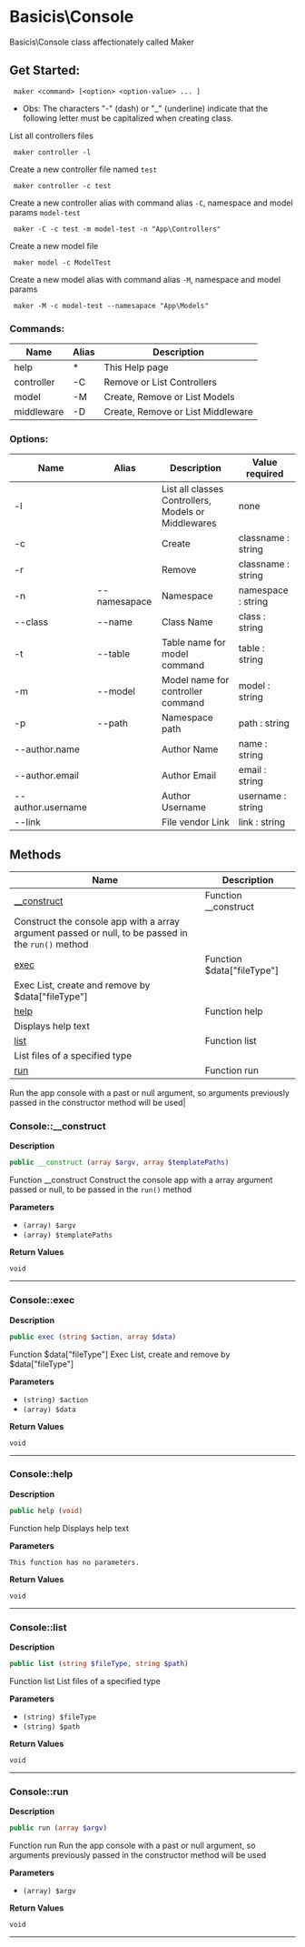 # Basicis\Console  

Basicis\Console class affectionately called Maker

## Get Started:
```
 maker <command> [<option> <option-value> ... ]
```

- Obs: The characters "-" (dash) or "_" (underline) indicate that the following
letter must be capitalized when creating class.

List all controllers files
```
 maker controller -l
```

Create a new controller file named `test`
```
 maker controller -c test
```

Create a new controller alias with command alias `-C`, namespace and model params `model-test`
```
 maker -C -c test -m model-test -n "App\Controllers"
```

Create a new model file
```
 maker model -c ModelTest
```

Create a new model alias with command alias `-M`, namespace and model params
```
 maker -M -c model-test --namesapace "App\Models"
```

### Commands:
| Name | Alias | Description |
|------|-------|-------------|
| help | * | This Help page |
| controller | -C | Remove or List Controllers |
| model | -M | Create, Remove or List Models |
| middleware | -D | Create, Remove or List Middleware |


### Options:
| Name | Alias | Description | Value required |
|------|-------|-------------|----------------|
| -l | | List all classes Controllers, Models or Middlewares | none |
| -c | | Create | classname : string |
| -r | | Remove | classname : string |
| -n | --namesapace | Namespace | namespace : string |
| --class | --name | Class Name | class : string |
| -t | --table | Table name for model command | table : string |
| -m | --model | Model name for controller command | model : string |
| -p | --path | Namespace path | path : string |
| --author.name |  | Author Name | name : string |
| --author.email |  | Author Email | email : string |
| --author.username |  | Author Username | username : string |
| --link |  | File vendor Link | link : string |  





## Methods

| Name | Description |
|------|-------------|
|[__construct](#console__construct)|Function __construct
Construct the console app with a array argument passed or null, to be passed in the `run()` method|
|[exec](#consoleexec)|Function $data["fileType"]
Exec List, create and remove by $data["fileType"]|
|[help](#consolehelp)|Function help
Displays help text|
|[list](#consolelist)|Function list
List files of a specified type|
|[run](#consolerun)|Function run
Run the app console with a past or null argument,
so arguments previously passed in the constructor method will be used|




### Console::__construct  

**Description**

```php
public __construct (array $argv, array $templatePaths)
```

Function __construct
Construct the console app with a array argument passed or null, to be passed in the `run()` method 

 

**Parameters**

* `(array) $argv`
* `(array) $templatePaths`

**Return Values**

`void`


<hr />


### Console::exec  

**Description**

```php
public exec (string $action, array $data)
```

Function $data["fileType"]
Exec List, create and remove by $data["fileType"] 

 

**Parameters**

* `(string) $action`
* `(array) $data`

**Return Values**

`void`




<hr />


### Console::help  

**Description**

```php
public help (void)
```

Function help
Displays help text 

 

**Parameters**

`This function has no parameters.`

**Return Values**

`void`




<hr />


### Console::list  

**Description**

```php
public list (string $fileType, string $path)
```

Function list
List files of a specified type 

 

**Parameters**

* `(string) $fileType`
* `(string) $path`

**Return Values**

`void`




<hr />


### Console::run  

**Description**

```php
public run (array $argv)
```

Function run
Run the app console with a past or null argument,
so arguments previously passed in the constructor method will be used 

 

**Parameters**

* `(array) $argv`

**Return Values**

`void`




<hr />

